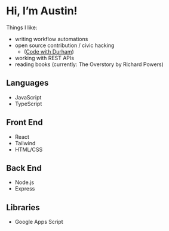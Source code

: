 # Hi, I’m Austin!

Things I like:
- writing workflow automations
- open source contribution / civic hacking
  - ([Code with Durham](https://www.codefordurham.com/))
- working with REST APIs
- reading books (currently: The Overstory by Richard Powers)

## Languages
- JavaScript
- TypeScript

## Front End
- React
- Tailwind
- HTML/CSS

## Back End
- Node.js
- Express

## Libraries
- Google Apps Script



<!---
austin-bagwell/austin-bagwell is a ✨ special ✨ repository because its `README.md` (this file) appears on your GitHub profile.
You can click the Preview link to take a look at your changes.
--->
